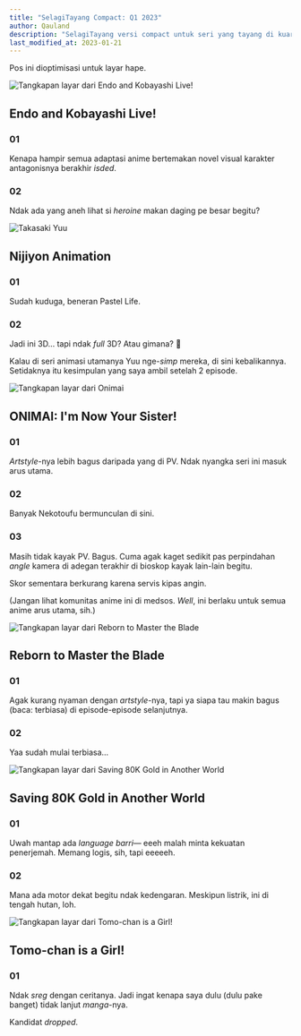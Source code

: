 ```yaml
---
title: "SelagiTayang Compact: Q1 2023"
author: Qauland
description: "SelagiTayang versi compact untuk seri yang tayang di kuartal pertama 2023."
last_modified_at: 2023-01-21
---
```


Pos ini dioptimisasi untuk layar hape.

![Tangkapan layar dari Endo and Kobayashi Live!](https://i.postimg.cc/wj83qFGn/1-ekl.jpg)

## Endo and Kobayashi Live!

### 01

Kenapa hampir semua adaptasi anime bertemakan novel visual karakter antagonisnya berakhir *isded*.

### 02

Ndak ada yang aneh lihat si *heroine* makan daging pe besar begitu?

![Takasaki Yuu](https://i.postimg.cc/440mMXbf/1-nja.jpg)

## Nijiyon Animation

### 01

Sudah kuduga, beneran Pastel Life.

### 02

Jadi ini 3D... tapi ndak *full* 3D? Atau gimana? :thinking:

Kalau di seri animasi utamanya Yuu nge-*simp* mereka, di sini kebalikannya. Setidaknya itu kesimpulan yang saya ambil setelah 2 episode.

![Tangkapan layar dari Onimai](https://i.postimg.cc/6qFqGh52/1-osh.jpg)

## ONIMAI: I'm Now Your Sister!

### 01

*Artstyle*-nya lebih bagus daripada yang di PV. Ndak nyangka seri ini masuk arus utama.

### 02

Banyak Nekotoufu bermunculan di sini.

### 03

Masih tidak kayak PV. Bagus. Cuma agak kaget sedikit pas perpindahan *angle* kamera di adegan terakhir di bioskop kayak lain-lain begitu.

Skor sementara berkurang karena servis kipas angin.

(Jangan lihat komunitas anime ini di medsos. *Well*, ini berlaku untuk semua anime arus utama, sih.)

![Tangkapan layar dari Reborn to Master the Blade](https://i.postimg.cc/rw1sKx6s/1-eiy.jpg)

## Reborn to Master the Blade

### 01

Agak kurang nyaman dengan *artstyle*-nya, tapi ya siapa tau makin bagus (baca: terbiasa) di episode-episode selanjutnya.

### 02

Yaa sudah mulai terbiasa...

![Tangkapan layar dari Saving 80K Gold in Another World](https://i.postimg.cc/zvy3BQ5Y/1-dpr.jpg)

## Saving 80K Gold in Another World

### 01

Uwah mantap ada *language barri*— eeeh malah minta kekuatan penerjemah. Memang logis, sih, tapi eeeeeh.

### 02

Mana ada motor dekat begitu ndak kedengaran. Meskipun listrik, ini di tengah hutan, loh.

![Tangkapan layar dari Tomo-chan is a Girl!](https://i.postimg.cc/KvgRhCJn/1-tno.jpg)

## Tomo-chan is a Girl!

### 01

Ndak *sreg* dengan ceritanya. Jadi ingat kenapa saya dulu (dulu pake banget) tidak lanjut *manga*-nya.

Kandidat *dropped*.
